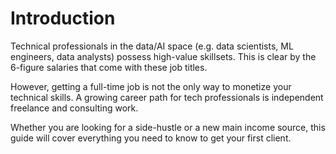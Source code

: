 # Introduction

Technical professionals in the data/AI space (e.g. data scientists, ML engineers, data analysts) possess high-value skillsets. This is clear by the 6-figure salaries that come with these job titles.

However, getting a full-time job is not the only way to monetize your technical skills. A growing career path for tech professionals is independent freelance and consulting work.

Whether you are looking for a side-hustle or a new main income source, this guide will cover everything you need to know to get your first client.